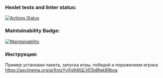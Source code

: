 ### Hexlet tests and linter status:
[![Actions Status](https://github.com/minoko86/python-project-49/workflows/hexlet-check/badge.svg)](https://github.com/minoko86/python-project-49/actions)
### Maintainability Badge:
[![Maintainability](https://api.codeclimate.com/v1/badges/7e6161e23cf9cd388603/maintainability)](https://codeclimate.com/github/minoko86/python-project-49/maintainability)

### Инструкция:
Пример установки пакета, запуска игры, победой и поражением игрока
https://asciinema.org/a/XmzYyXg94IQLVE5IdRqk8Rbxa
